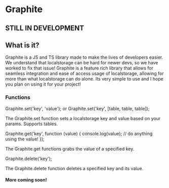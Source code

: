 # Graphite
## STILL IN DEVELOPMENT
## What is it?
Graphite is a JS and TS library made to make the lives of developers easier. We understand that localstorage can be hard for newer devs, so we have worked to fix that issue! Graphite is a feature rich library that allows for seamless integration and ease of access usage of localstorage, allowing for more than what localstorage can do alone. Its very simple to use and I hope you plan on using it for your project!
### Functions
Graphite.set('key', 'value'); or Graphite.set('key', [table, table, table]);

The Graphite.set function sets a localstorage key and value based on your params. Supports tables.

Graphite.get('key', function (value) {
        console.log(value); // do anything using the value!
      });
      
The Graphite.get functions grabs the value of a specified key.

Graphite.delete('key');

The Graphite.delete function deletes a specified key and its value.

#### More coming soon!
